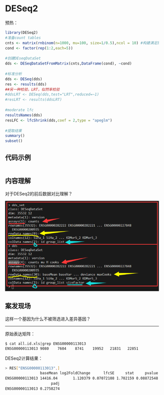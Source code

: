 # DESeq2

预热：
```R
library(DESeq2)
#准备count tables
cnts <- matrix(rnbinom(n=1000, mu=100, size=1/0.5),ncol = 10) #构建满足随机负二项分布的一组数
cond <- factor(rep(1:2,each=5))

#创建DEseqDataSet
dds <- DESeqDataSetFromMatrix(cnts,DataFrame(cond), ~cond)

#标准分析
dds <- DESeq(dds)
res <- results(dds)
##另一种检验，LRT，似然率检验
#ddsLRT <- DESeq(dds,test="LRT",reduced=~1)
#resLRT <- results(ddsLRT)

#moderate lfc
resultsNames(dds)
resLFC <- lfcShrink(dds,coef = 2,type = "apeglm")

#提取结果
summary()
subset()
```

## 代码示例

```R

```

## 内容理解

对于DESeq2的前后数据对比理解？

![图 1](img/DESeq2_20200530_09_40_25.png)  


## 案发现场

这样一个基因为什么不被筛选进入差异基因？

---

原始表达矩阵：
```shell
$ cat all.id.xls|grep ENSG00000113013
ENSG00000113013 9080    7604    8741    19952   21831   22851
```
DESeq2计算结果：
```bash
> RES["ENSG00000113013",]
                baseMean log2FoldChange      lfcSE     stat     pvalue
ENSG00000113013 14416.04       1.120379 0.07072108 1.702159 0.08872548
                     padj
ENSG00000113013 0.2758274
```

